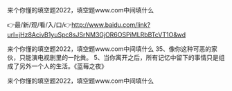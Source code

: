 来个你懂的填空题2022，填空题www.com中间填什么

👉最/新/观/看/入/口/👉http://www.baidu.com/link?url=jHz8AcivB1yuSpc8sJSrNM3GjOR6OSPiMLRbBTcVT1O&wd

来个你懂的填空题2022，填空题www.com中间填什么	35、像你这种可恶的家伙，只能演电视剧里的一陀粪。
	5、当你离开之后，所有记忆中留下的事情只是组成了另外一个人的生活。《蓝莓之夜》


来个你懂的填空题2022，填空题www.com中间填什么

